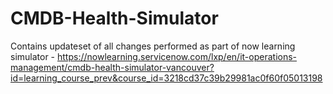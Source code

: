 # CMDB-Health-Simulator
Contains updateset of all changes performed as part of now learning simulator - https://nowlearning.servicenow.com/lxp/en/it-operations-management/cmdb-health-simulator-vancouver?id=learning_course_prev&course_id=3218cd37c39b29981ac0f60f05013198
